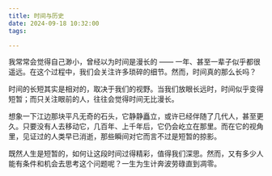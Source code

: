 ```yaml
---
title: 时间与历史
date: 2024-09-18 10:32:00
tags: 

---
```


我常常会觉得自己渺小，曾经以为时间是漫长的 —— 一年、甚至一辈子似乎都很遥远。在这个过程中，我们会关注许多琐碎的细节。然而，时间真的那么长吗？

时间的长短其实是相对的，取决于我们的视野。当我们放眼长远时，时间似乎变得短暂；而只关注眼前的人，往往会觉得时间无比漫长。

想象一下江边那块平凡无奇的石头，它静静矗立，或许已经伴随了几代人，甚至更久。只要没有人去移动它，几百年、上千年后，它仍会屹立在那里。而在它的视角里，见证过的人类早已消逝，那些瞬间对它而言不过是短暂的掠影。

既然人生是短暂的，如何让这段时间过得精彩，值得我们深思。然而，又有多少人能有条件和机会去思考这个问题呢？一生为生计奔波劳碌直到凋零。